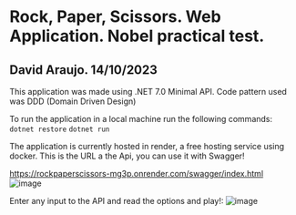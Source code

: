 # Rock, Paper, Scissors. Web Application. Nobel practical test.
## David Araujo. 14/10/2023

This application was made using .NET 7.0 Minimal API.
Code pattern used was DDD (Domain Driven Design)

To run the application in a local machine run the following commands:
```dotnet restore```
```dotnet run```

The application is currently hosted in render, a free hosting service using docker.
This is the URL a the Api, you can use it with Swagger!

https://rockpaperscissors-mg3p.onrender.com/swagger/index.html
![image](https://github.com/dskato/RockPaperScissorsDA/assets/24595910/49037c58-7b2a-40c9-8cd3-2724455e8132)


Enter any input to the API and read the options and play!:
![image](https://github.com/dskato/RockPaperScissorsDA/assets/24595910/403bc071-16fa-4b49-8350-2754dac3487c)



